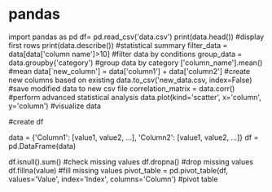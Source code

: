 # pandas


import pandas as pd
df= pd.read_csv('data.csv')
print(data.head()) #display first rows
print(data.describe()) #statistical summary
filter_data = data[data['column name']>10] #filter data by conditions
group_data = data.groupby{'category') #group data by category
['column_name'].mean() #mean
data[`new_column'] = data['column1'] + data['column2'] #create new columns based on existing
data.to_csv('new_data.csv, index=False) #save modified data to new csv file
correlation_matrix = data.corr() #perform advanced statistical analysis
data.plot(kind='scatter', x='column', y='column') #visualize data

#create df

data = {'Column1': [value1, value2, ...], 'Column2': [value1, value2, ...]}
df = pd.DataFrame(data)


df.isnull().sum() #check missing values
df.dropna() #drop missing values
df.fillna(value) #fill missing values
pivot_table = pd.pivot_table(df, values='Value', index='Index', columns='Column') #pivot table




   

